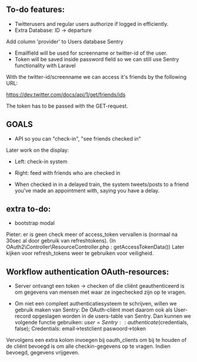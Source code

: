 To-do features:
----------------------

* Twitterusers and regular users authorize if logged in efficiently.
* Extra Database: ID -> departure

Add column 'provider' to Users database Sentry
- Emailfield will be used for screenname or twitter-id of the user.
- Token will be saved inside password field so we can still use Sentry functionality with Laravel

With the twitter-id/screenname we can access it's friends by the following URL:

https://dev.twitter.com/docs/api/1/get/friends/ids

The token has to be passed with the GET-request. 

GOALS
------------------------
* API so you can "check-in", "see friends checked in"

Later work on the display:
* Left: check-in system
* Right: feed with friends who are checked in

* When checked in in a delayed train, the system tweets/posts to a friend you've made an appointment with, saying you have a delay. 


extra to-do:
--------------------
* bootstrap modal


Pieter: er is geen check meer of access_token vervallen is (normaal na 30sec al door gebruik van refreshtokens).
(In OAuth2\Controller\ResourceController.php : getAccessTokenData())
Later kijken voor refresh_tokens weer te gebruiken voor veiligheid.

Workflow authentication OAuth-resources:
----------------------------------------

- Server ontvangt een token -> checken of die cliënt geauthenticeerd is om gegevens van mensen met waar ze ingechecked zijn op te vragen.

- Om niet een compleet authenticatiesysteem te schrijven, willen we gebruik maken van Sentry:
De OAuth-cliënt moet daarom ook als User-record opgeslagen worden in de users-table van Sentry.
Dan kunnen we volgende functie gebruiken:
	$user = Sentry::authenticate($credentials, false);
Credentials: email->testclient paswoord->token

Vervolgens een extra kolom invoegen bij oauth_clients om bij te houden of de cliënt bevoegd is om alle checkin-gegevens op te vragen. Indien bevoegd, gegevens vrijgeven.



